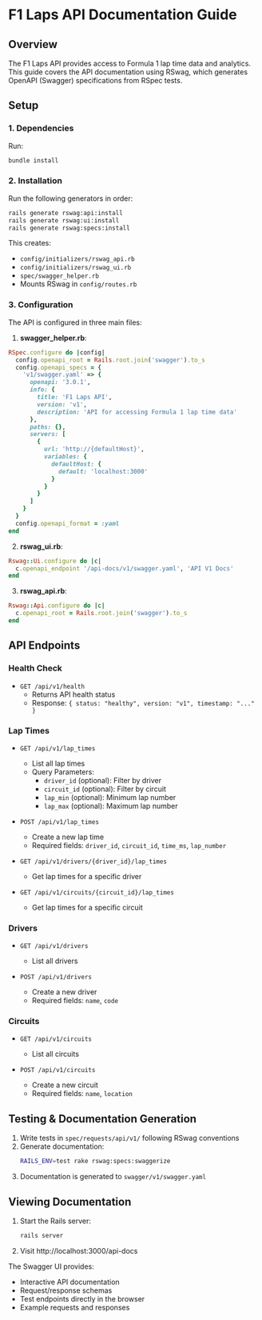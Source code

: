 # F1 Laps API Documentation Guide

## Overview

The F1 Laps API provides access to Formula 1 lap time data and analytics. This guide covers the API documentation using RSwag, which generates OpenAPI (Swagger) specifications from RSpec tests.

## Setup

### 1. Dependencies

Run:

```bash
bundle install
```

### 2. Installation

Run the following generators in order:
```bash
rails generate rswag:api:install
rails generate rswag:ui:install
rails generate rswag:specs:install
```

This creates:
- `config/initializers/rswag_api.rb`
- `config/initializers/rswag_ui.rb`
- `spec/swagger_helper.rb`
- Mounts RSwag in `config/routes.rb`

### 3. Configuration

The API is configured in three main files:

1. **swagger_helper.rb**:
```ruby
RSpec.configure do |config|
  config.openapi_root = Rails.root.join('swagger').to_s
  config.openapi_specs = {
    'v1/swagger.yaml' => {
      openapi: '3.0.1',
      info: {
        title: 'F1 Laps API',
        version: 'v1',
        description: 'API for accessing Formula 1 lap time data'
      },
      paths: {},
      servers: [
        {
          url: 'http://{defaultHost}',
          variables: {
            defaultHost: {
              default: 'localhost:3000'
            }
          }
        }
      ]
    }
  }
  config.openapi_format = :yaml
end
```

2. **rswag_ui.rb**:
```ruby
Rswag::Ui.configure do |c|
  c.openapi_endpoint '/api-docs/v1/swagger.yaml', 'API V1 Docs'
end
```

3. **rswag_api.rb**:
```ruby
Rswag::Api.configure do |c|
  c.openapi_root = Rails.root.join('swagger').to_s
end
```

## API Endpoints

### Health Check
- `GET /api/v1/health`
  - Returns API health status
  - Response: `{ status: "healthy", version: "v1", timestamp: "..." }`

### Lap Times
- `GET /api/v1/lap_times`
  - List all lap times
  - Query Parameters:
    - `driver_id` (optional): Filter by driver
    - `circuit_id` (optional): Filter by circuit
    - `lap_min` (optional): Minimum lap number
    - `lap_max` (optional): Maximum lap number

- `POST /api/v1/lap_times`
  - Create a new lap time
  - Required fields: `driver_id`, `circuit_id`, `time_ms`, `lap_number`

- `GET /api/v1/drivers/{driver_id}/lap_times`
  - Get lap times for a specific driver

- `GET /api/v1/circuits/{circuit_id}/lap_times`
  - Get lap times for a specific circuit

### Drivers
- `GET /api/v1/drivers`
  - List all drivers

- `POST /api/v1/drivers`
  - Create a new driver
  - Required fields: `name`, `code`

### Circuits
- `GET /api/v1/circuits`
  - List all circuits

- `POST /api/v1/circuits`
  - Create a new circuit
  - Required fields: `name`, `location`

## Testing & Documentation Generation

1. Write tests in `spec/requests/api/v1/` following RSwag conventions
2. Generate documentation:
   ```bash
   RAILS_ENV=test rake rswag:specs:swaggerize
   ```
3. Documentation is generated to `swagger/v1/swagger.yaml`

## Viewing Documentation

1. Start the Rails server:
   ```bash
   rails server
   ```

2. Visit http://localhost:3000/api-docs

The Swagger UI provides:
- Interactive API documentation
- Request/response schemas
- Test endpoints directly in the browser
- Example requests and responses


